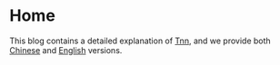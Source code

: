 # Home

This blog contains a detailed explanation of [Tnn](https://openreview.net/forum?id=IxmWsm4xrua), and we provide both [Chinese](zh.m) and [English](den.md) versions.
